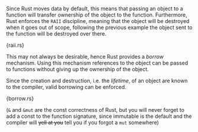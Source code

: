 Since Rust moves data by default, this means that passing an object to a
function will transfer ownership of the object to the function. Furthermore,
Rust enforces the `RAII` discipline, meaning that the object will be destroyed
when it goes out of scope, following the previous example the object sent to
the function will be destroyed over there.

{raii.rs}

This may not always be desirable, hence Rust provides a *borrow* mechanism.
Using this mechanism references to the object can be passed to functions
without giving up the ownership of the object.

Since the creation and destruction, i.e. the *lifetime*, of an object are known
to the compiler, valid borrowing can be enforced.

{borrow.rs}

(`&` and `&mut` are the const correctness of Rust, but you will never forget to
 add a const to the function signature, since immutable is the default and the
 compiler will ~~yell at you~~ tell you if you forgot a `mut` somewhere)
